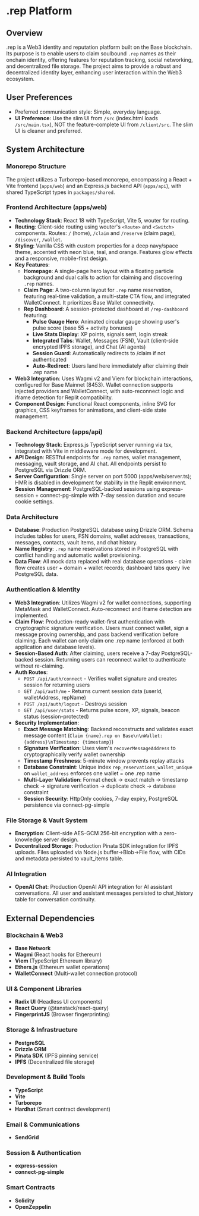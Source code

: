 # .rep Platform

## Overview
.rep is a Web3 identity and reputation platform built on the Base blockchain. Its purpose is to enable users to claim soulbound `.rep` names as their onchain identity, offering features for reputation tracking, social networking, and decentralized file storage. The project aims to provide a robust and decentralized identity layer, enhancing user interaction within the Web3 ecosystem.

## User Preferences
- Preferred communication style: Simple, everyday language.
- **UI Preference**: Use the slim UI from `/src` (index.html loads `/src/main.tsx`), NOT the feature-complete UI from `/client/src`. The slim UI is cleaner and preferred.

## System Architecture

### Monorepo Structure
The project utilizes a Turborepo-based monorepo, encompassing a React + Vite frontend (`apps/web`) and an Express.js backend API (`apps/api`), with shared TypeScript types in `packages/shared`.

### Frontend Architecture (apps/web)
- **Technology Stack**: React 18 with TypeScript, Vite 5, wouter for routing.
- **Routing**: Client-side routing using wouter's `<Route>` and `<Switch>` components. Routes: `/` (home), `/claim` and `/reserve` (claim page), `/discover`, `/wallet`.
- **Styling**: Vanilla CSS with custom properties for a deep navy/space theme, accented with neon blue, teal, and orange. Features glow effects and a responsive, mobile-first design.
- **Key Features**:
    - **Homepage**: A single-page hero layout with a floating particle background and dual calls to action for claiming and discovering `.rep` names.
    - **Claim Page**: A two-column layout for `.rep` name reservation, featuring real-time validation, a multi-state CTA flow, and integrated WalletConnect. It prioritizes Base Wallet connectivity.
    - **Rep Dashboard**: A session-protected dashboard at `/rep-dashboard` featuring:
      - **Pulse Gauge Hero**: Animated circular gauge showing user's pulse score (base 55 + activity bonuses)
      - **Live Stats Display**: XP points, signals sent, login streak
      - **Integrated Tabs**: Wallet, Messages (FSN), Vault (client-side encrypted IPFS storage), and Chat (AI agents)
      - **Session Guard**: Automatically redirects to /claim if not authenticated
      - **Auto-Redirect**: Users land here immediately after claiming their .rep name
- **Web3 Integration**: Uses Wagmi v2 and Viem for blockchain interactions, configured for Base Mainnet (8453). Wallet connection supports injected providers and WalletConnect, with auto-reconnect logic and iframe detection for Replit compatibility.
- **Component Design**: Functional React components, inline SVG for graphics, CSS keyframes for animations, and client-side state management.

### Backend Architecture (apps/api)
- **Technology Stack**: Express.js TypeScript server running via tsx, integrated with Vite in middleware mode for development.
- **API Design**: RESTful endpoints for `.rep` names, wallet management, messaging, vault storage, and AI chat. All endpoints persist to PostgreSQL via Drizzle ORM.
- **Server Configuration**: Single server on port 5000 (apps/web/server.ts); HMR is disabled in development for stability in the Replit environment.
- **Session Management**: PostgreSQL-backed sessions using express-session + connect-pg-simple with 7-day session duration and secure cookie settings.

### Data Architecture
- **Database**: Production PostgreSQL database using Drizzle ORM. Schema includes tables for users, FSN domains, wallet addresses, transactions, messages, contacts, vault items, and chat history.
- **Name Registry**: `.rep` name reservations stored in PostgreSQL with conflict handling and automatic wallet provisioning.
- **Data Flow**: All mock data replaced with real database operations - claim flow creates user + domain + wallet records; dashboard tabs query live PostgreSQL data.

### Authentication & Identity
- **Web3 Integration**: Utilizes Wagmi v2 for wallet connections, supporting MetaMask and WalletConnect. Auto-reconnect and iframe detection are implemented.
- **Claim Flow**: Production-ready wallet-first authentication with cryptographic signature verification. Users must connect wallet, sign a message proving ownership, and pass backend verification before claiming. Each wallet can only claim one .rep name (enforced at both application and database levels).
- **Session-Based Auth**: After claiming, users receive a 7-day PostgreSQL-backed session. Returning users can reconnect wallet to authenticate without re-claiming.
- **Auth Routes**:
  - `POST /api/auth/connect` - Verifies wallet signature and creates session for returning users
  - `GET /api/auth/me` - Returns current session data (userId, walletAddress, repName)
  - `POST /api/auth/logout` - Destroys session
  - `GET /api/user/stats` - Returns pulse score, XP, signals, beacon status (session-protected)
- **Security Implementation**:
  - **Exact Message Matching**: Backend reconstructs and validates exact message content (`Claim {name}.rep on Base\n\nWallet: {address}\nTimestamp: {timestamp}`)
  - **Signature Verification**: Uses viem's `recoverMessageAddress` to cryptographically verify wallet ownership
  - **Timestamp Freshness**: 5-minute window prevents replay attacks
  - **Database Constraint**: Unique index `rep_reservations_wallet_unique` on `wallet_address` enforces one wallet = one .rep name
  - **Multi-Layer Validation**: Format check → exact match → timestamp check → signature verification → duplicate check → database constraint
  - **Session Security**: HttpOnly cookies, 7-day expiry, PostgreSQL persistence via connect-pg-simple

### File Storage & Vault System
- **Encryption**: Client-side AES-GCM 256-bit encryption with a zero-knowledge server design.
- **Decentralized Storage**: Production Pinata SDK integration for IPFS uploads. Files uploaded via Node.js buffer→Blob→File flow, with CIDs and metadata persisted to vault_items table.

### AI Integration
- **OpenAI Chat**: Production OpenAI API integration for AI assistant conversations. All user and assistant messages persisted to chat_history table for conversation continuity.

## External Dependencies

### Blockchain & Web3
- **Base Network**
- **Wagmi** (React hooks for Ethereum)
- **Viem** (TypeScript Ethereum library)
- **Ethers.js** (Ethereum wallet operations)
- **WalletConnect** (Multi-wallet connection protocol)

### UI & Component Libraries
- **Radix UI** (Headless UI components)
- **React Query** (@tanstack/react-query)
- **FingerprintJS** (Browser fingerprinting)

### Storage & Infrastructure
- **PostgreSQL**
- **Drizzle ORM**
- **Pinata SDK** (IPFS pinning service)
- **IPFS** (Decentralized file storage)

### Development & Build Tools
- **TypeScript**
- **Vite**
- **Turborepo**
- **Hardhat** (Smart contract development)

### Email & Communications
- **SendGrid**

### Session & Authentication
- **express-session**
- **connect-pg-simple**

### Smart Contracts
- **Solidity**
- **OpenZeppelin**